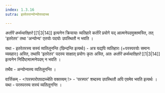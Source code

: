 ```yaml
---
index: 1.3.16
sutra: इतरेतरान्योन्योपपदाच्च

---
```

_कर्तरि कर्मव्यतिहारे_ [[1|3|14]] इत्यनेन क्रियायाः व्यतिहारे कर्तरि प्रयोगे यद् आत्मनेपदमुक्तमस्ति, तत् 'इतरेतर' तथा 'अन्योन्य' एतयोः पदयोः उपस्थितौ न भवति ।



यथा - इतरेतरस्य सस्यं व्यतिलूनन्ति (छिन्दन्ति इत्यर्थः) - अत्र यद्यपि व्यतिहारः (=परस्परयोः समानः व्यवहारः)  अस्ति,  तथापि 'इतरेतर' पदस्य साक्षात् प्रयोगः कृतः अस्ति, अतः _कर्तरि कर्मव्यतिहारे_ [[1|3|14]] इत्यनेन निर्दिष्टमात्मनेपदम् न भवति ।

        

तथैव - अन्योन्यस्य व्यतिलूनन्ति ।



वार्त्तिकम् - <!परस्परोपपदाच्चेति वक्तव्यम् !> - 'परस्पर' शब्दस्य उपस्थितौ अपि एवमेव भवति इत्यर्थः । यथा - परस्परस्य सस्यं व्यतिलूनन्ति । 